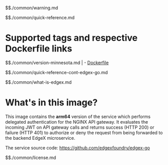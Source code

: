 $$./common/warning.md

$$./common/quick-reference.md

# Supported tags and respective Dockerfile links

$$./common/version-minnesota.md |
        - [Dockerfile](https://github.com/edgexfoundry/edgex-go/blob/v3.0.0/cmd/security-proxy-auth/Dockerfile)

$$./common/quick-reference-cont-edgex-go.md

$$./common/what-is-edgex.md

# What's in this image?

This image contains the **arm64** version of the service which performs delegated authentication for the NGINX API gateway. It evaluates the incoming JWT on API gateway calls and returns success (HTTP 200) or failure (HTTP 401) to authorize or deny the request from being forwarded to the backend EdgeX microservice.

The service source code: <https://github.com/edgexfoundry/edgex-go>

$$./common/license.md
